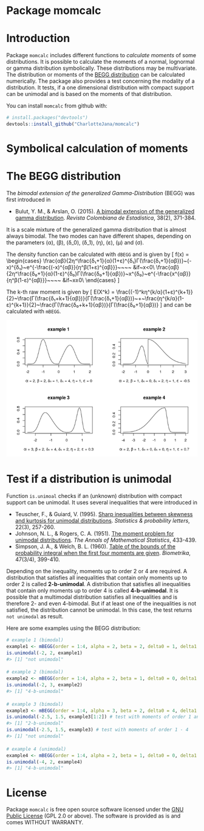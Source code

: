 Package momcalc
================

<!-- README.md is generated from README.Rmd. Please edit that file -->

# Introduction

Package `momcalc` includes different functions to *calculate moments* of
some distributions. It is possible to calculate the moments of a normal,
lognormal or gamma distribution symbolically. These distributions may be
multivariate. The distribution or moments of the [BEGG
distribution](https://www.researchgate.net/publication/280136422_A_Bimodal_Extension_of_the_Generalized_Gamma_Distribution)
can be calculated numerically. The package also provides a test
concerning the modality of a distribution. It tests, if a one
dimensional distribution with compact support can be unimodal and is
based on the moments of that distribution.

You can install `momcalc` from github with:

``` r
# install.packages("devtools")
devtools::install_github("CharlotteJana/momcalc")
```

# Symbolical calculation of moments

# The BEGG distribution

The *bimodal extension of the generalized Gamma-Distribution* (BEGG) was
first introduced in

  - Bulut, Y. M., & Arslan, O. (2015). [A bimodal extension of the
    generalized gamma
    distribution](https://www.researchgate.net/publication/280136422_A_Bimodal_Extension_of_the_Generalized_Gamma_Distribution).
    *Revista Colombiana de Estadística*, 38(2), 371-384.

It is a scale mixture of the generalized gamma distribution that is
almost always bimodal. The two modes can have different shapes,
depending on the parameters \(α\), \(β\), \(δ_0\), \(δ_1\), \(η\),
\(ε\), \(μ\) and \(σ\).

The density function can be calculated with `dBEGG` and is given by \[ 
f(x) = \begin{cases} 
      \frac{αβ}{2η^\frac{δ₁+1}{α}(1+ε)^{δ₁}Γ(\frac{δ₁+1}{αβ})}~(-x)^{δ₁}~e^{-\frac{(-x)^{αβ}}{η^β(1+ε)^{αβ}}}~~~~ &if~x<0\\
      \frac{αβ}{2η^\frac{δ₀+1}{α}(1-ε)^{δ₀}Γ(\frac{δ₀+1}{αβ})}~x^{δ₀}~e^{-\frac{x^{αβ}}{η^β(1-ε)^{αβ}}}~~~~ &if~x≥0\\
\end{cases} 
\]

The k-th raw moment is given by \[
E(X^k) = \frac{(-1)^kη^{k/α}(1+ε)^{k+1}}{2}~\frac{Γ(\frac{δ₁+k+1}{αβ})}{Γ(\frac{δ₁+1}{αβ})}~+~\frac{η^{k/α}(1-ε)^{k+1}}{2}~\frac{Γ(\frac{δ₀+k+1}{αβ})}{Γ(\frac{δ₀+1}{αβ})}
\] and can be calculated with `mBEGG`.

![](man/figures/README-unnamed-chunk-2-1.png)<!-- -->

# Test if a distribution is unimodal

Function `is.unimoal` checks if an (unknown) distribution with compact
support can be unimodal. It uses several inequalities that were
introduced in

  - Teuscher, F., & Guiard, V. (1995). [Sharp inequalities between
    skewness and kurtosis for unimodal
    distributions](https://www.sciencedirect.com/science/article/pii/016771529400074I).
    *Statistics & probability letters*, 22(3), 257-260.
  - Johnson, N. L., & Rogers, C. A. (1951). [The moment problem for
    unimodal
    distributions](https://www.jstor.org/stable/2236630?seq=1#page_scan_tab_contents).
    *The Annals of Mathematical Statistics*, 433-439.
  - Simpson, J. A., & Welch, B. L. (1960). [Table of the bounds of the
    probability integral when the first four moments are
    given](https://www.jstor.org/stable/2333310?seq=1#page_scan_tab_contents).
    *Biometrika*, 47(3/4), 399-410.

Depending on the inequality, moments up to order 2 or 4 are required. A
distribution that satisfies all inequalities that contain only moments
up to order 2 is called **2-b-unimodal**. A distribution that satisfies
all inequalities that contain only moments up to order 4 is called
**4-b-unimodal**. It is possible that a multimodal distribution
satisfies all inequalities and is therefore 2- and even 4-bimodal. But
if at least one of the inequalities is not satisfied, the distribution
cannot be unimodal. In this case, the test returns `not unimodal` as
result.

Here are some examples using the BEGG distribution:

``` r
# example 1 (bimodal)
example1 <- mBEGG(order = 1:4, alpha = 2, beta = 2, delta0 = 1, delta1 = 4, eta = 1, eps = 0)
is.unimodal(-2, 2, example1)
#> [1] "not unimodal"

# example 2 (bimodal)
example2 <- mBEGG(order = 1:4, alpha = 2, beta = 1, delta0 = 0, delta1 = 2, eta = 1, eps = -0.5)
is.unimodal(-2, 3, example2)
#> [1] "4-b-unimodal"

# example 3 (bimodal)
example3 <- mBEGG(order = 1:4, alpha = 3, beta = 2, delta0 = 4, delta1 = 2, eta = 2, eps = 0.3)
is.unimodal(-2.5, 1.5, example3[1:2]) # test with moments of order 1 and 2
#> [1] "2-b-unimodal"
is.unimodal(-2.5, 1.5, example3) # test with moments of order 1 - 4
#> [1] "not unimodal"

# example 4 (unimodal)
example4 <- mBEGG(order = 1:4, alpha = 2, beta = 1, delta0 = 0, delta1 = 0, eta = 1, eps = 0.7)
is.unimodal(-4, 2, example4)
#> [1] "4-b-unimodal"
```

# License

Package `momcalc` is free open source software licensed under the [GNU
Public License](https://www.gnu.org/licenses/#GPL) (GPL 2.0 or above).
The software is provided as is and comes WITHOUT WARRANTY.
